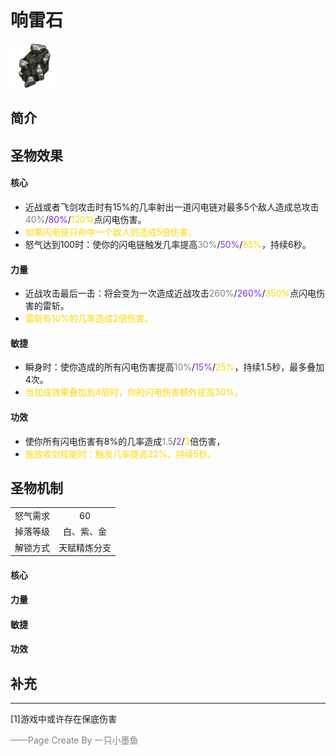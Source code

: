# 响雷石
![响雷石](../Img/Texture2D_Potion/响雷石.png)
## 简介
## 圣物效果
#### **核心**  
- 近战或者飞剑攻击时有15%的几率射出一道闪电链对最多5个敌人造成总攻击<font color=gray>40%</font>/<font color=BlueViolet>80%</font>/<font color=gold>120%</font>点闪电伤害。
- <font color=gold>如果闪电链只命中一个敌人则造成5倍伤害。</font>
- 怒气达到100时：使你的闪电链触发几率提高<font color=gray>30%</font>/<font color=BlueViolet>50%</font>/<font color=gold>85%</font>，持续6秒。
#### **力量** 
- 近战攻击最后一击：将会变为一次造成近战攻击<font color=gray>260%</font>/<font color=BlueViolet>260%</font>/<font color=gold>350%</font>点闪电伤害的雷斩。
- <font color=gold>雷斩有10%的几率造成2倍伤害。</font>
#### **敏捷**
- 瞬身时：使你造成的所有闪电伤害提高<font color=gray>10%</font>/<font color=BlueViolet>15%</font>/<font color=gold>25%</font>，持续1.5秒，最多叠加4次。
- <font color=gold>当加成效果叠加到4层时，你的闪电伤害额外提高30%。</font>
#### **功效**
- 使你所有闪电伤害有8%的几率造成<font color=gray>1.5</font>/<font color=BlueViolet>2</font>/<font color=gold>3</font>倍伤害，
- <font color=gold>施放收剑技能时：触发几率提高22%，持续5秒。</font>

## 圣物机制
|||
| :----: | :----: |
|怒气需求|60|
|掉落等级|白、紫、金|
|解锁方式|天赋精炼分支|

#### **核心**

#### **力量**

#### **敏捷**

#### **功效**


## 补充

---
[1]游戏中或许存在保底伤害

<font color=grey>——Page Create By 一只小墨鱼</font>
